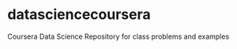 datasciencecoursera
===================
Coursera Data Science Repository for class problems and examples
